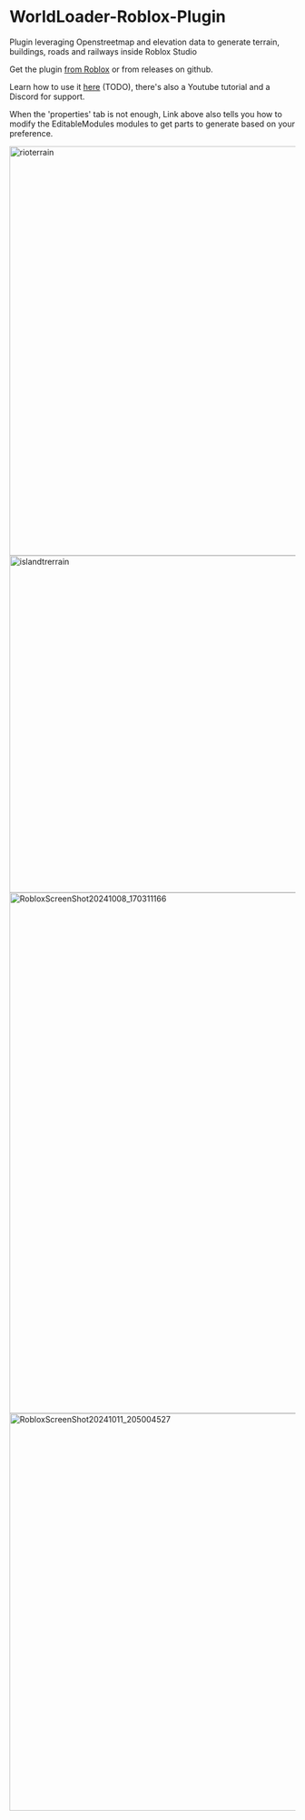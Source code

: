 # WorldLoader-Roblox-Plugin
Plugin leveraging Openstreetmap and elevation data to generate terrain, buildings, roads and railways inside Roblox Studio

Get the plugin [from Roblox](https://create.roblox.com/store/asset/76005743851966/WorldLoader-Import-Real-life-places) or from releases on github.

Learn how to use it [here](https://devforum.roblox.com/t/worldloader-plugin-documentation/3187419) (TODO), there's also a Youtube tutorial and a Discord for support.

When the 'properties' tab is not enough, Link above also tells you how to modify the EditableModules modules to get parts to generate based on your preference.

<img width="1280" height="720" alt="rioterrain" src="https://github.com/user-attachments/assets/0a248fec-93b8-4aed-8479-db850c72b18b" />
<img width="833" height="593" alt="islandtrerrain" src="https://github.com/user-attachments/assets/3207a50f-4623-4526-b76e-836d3889e600" />
<img width="1914" height="916" alt="RobloxScreenShot20241008_170311166" src="https://github.com/user-attachments/assets/7ddb75cb-2979-4bcf-9acc-2793b60ed2b6" />
<img width="1426" height="699" alt="RobloxScreenShot20241011_205004527" src="https://github.com/user-attachments/assets/3644cbde-ea35-421c-8776-7df251574380" />
